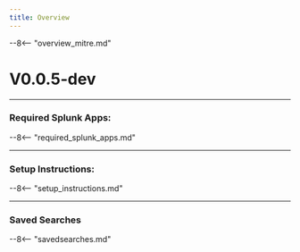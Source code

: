 ```yaml
---
title: Overview
---
```


--8<-- "overview_mitre.md"

# V0.0.5-dev

---


### Required Splunk Apps:
--8<-- "required_splunk_apps.md"

---

### Setup Instructions:
--8<-- "setup_instructions.md"


---

### Saved Searches
--8<-- "savedsearches.md"
